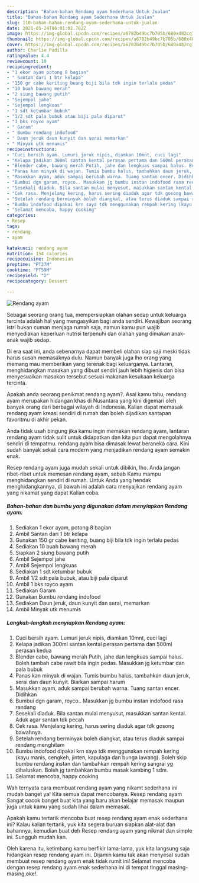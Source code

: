 ```yaml
---
description: "Bahan-bahan Rendang ayam Sederhana Untuk Jualan"
title: "Bahan-bahan Rendang ayam Sederhana Untuk Jualan"
slug: 110-bahan-bahan-rendang-ayam-sederhana-untuk-jualan
date: 2021-05-24T06:01:02.762Z
image: https://img-global.cpcdn.com/recipes/a6782b49bc7b705b/680x482cq70/rendang-ayam-foto-resep-utama.jpg
thumbnail: https://img-global.cpcdn.com/recipes/a6782b49bc7b705b/680x482cq70/rendang-ayam-foto-resep-utama.jpg
cover: https://img-global.cpcdn.com/recipes/a6782b49bc7b705b/680x482cq70/rendang-ayam-foto-resep-utama.jpg
author: Charlie Padilla
ratingvalue: 4.4
reviewcount: 10
recipeingredient:
- "1 ekor ayam potong 8 bagian"
- " Santan dari 1 btr kelapa"
- "150 gr cabe keriting buang biji bila tdk ingin terlalu pedas"
- "10 buah bawang merah"
- "2 siung bawang putih"
- "Sejempol jahe"
- "Sejempol lengkuas"
- "1 sdt ketumbar bubuk"
- "1/2 sdt pala bubuk atau biji pala diparut"
- "1 bks royco ayam"
- " Garam"
- " Bumbu rendang indofood"
- " Daun jeruk daun kunyit dan serai memarkan"
- " Minyak utk menumis"
recipeinstructions:
- "Cuci bersih ayam. Lumuri jeruk nipis, diamkan 10mnt, cuci lagi"
- "Kelapa jadikan 300ml santan kental perasan pertama dan 500ml perasan kedua"
- "Blender cabe, bawang merah Putih, jahe dan lengkuas sampai halus. Boleh tambah cabe rawit bila ingin pedas. Masukkan jg ketumbar dan pala bubuk"
- "Panas kan minyak di wajan. Tumis bumbu halus, tambahkan daun jeruk, serai dan daun kunyit. Biarkan sampai harum"
- "Masukkan ayam, aduk sampai berubah warna. Tuang santan encer. Didihkan"
- "Bumbui dgn garam, royco.. Masukkan jg bumbu instan indofood rasa rendang"
- "Sesekali diaduk. Bila santan mulai menyusut, masukkan santan kental. Aduk agar santan tdk pecah"
- "Cek rasa. Menjelang kering, harus sering diaduk agar tdk gosong bawahnya."
- "Setelah rendang berminyak boleh diangkat, atau terus diaduk sampai rendang menghitam"
- "Bumbu indofood dipakai krn saya tdk menggunakan rempah kering (kayu manis, cengkeh, jinten, kapulaga dan bunga lawang). Boleh skip bumbu rendang instan dan tambahkan rempah kering sangrai yg dihaluskan. Boleh jg tambahkan bumbu masak kambing 1 sdm."
- "Selamat mencoba, happy cooking"
categories:
- Resep
tags:
- rendang
- ayam

katakunci: rendang ayam 
nutrition: 154 calories
recipecuisine: Indonesian
preptime: "PT27M"
cooktime: "PT59M"
recipeyield: "2"
recipecategory: Dessert

---
```



![Rendang ayam](https://img-global.cpcdn.com/recipes/a6782b49bc7b705b/680x482cq70/rendang-ayam-foto-resep-utama.jpg)

Sebagai seorang orang tua, mempersiapkan olahan sedap untuk keluarga tercinta adalah hal yang mengasyikan bagi anda sendiri. Kewajiban seorang istri bukan cuman menjaga rumah saja, namun kamu pun wajib menyediakan keperluan nutrisi terpenuhi dan olahan yang dimakan anak-anak wajib sedap.

Di era  saat ini, anda sebenarnya dapat membeli olahan siap saji meski tidak harus susah memasaknya dulu. Namun banyak juga lho orang yang memang mau memberikan yang terenak bagi keluarganya. Lantaran, menghidangkan masakan yang dibuat sendiri jauh lebih higienis dan bisa menyesuaikan masakan tersebut sesuai makanan kesukaan keluarga tercinta. 



Apakah anda seorang penikmat rendang ayam?. Asal kamu tahu, rendang ayam merupakan hidangan khas di Nusantara yang kini digemari oleh banyak orang dari berbagai wilayah di Indonesia. Kalian dapat memasak rendang ayam kreasi sendiri di rumah dan boleh dijadikan santapan favoritmu di akhir pekan.

Anda tidak usah bingung jika kamu ingin memakan rendang ayam, lantaran rendang ayam tidak sulit untuk didapatkan dan kita pun dapat mengolahnya sendiri di tempatmu. rendang ayam bisa dimasak lewat beraneka cara. Kini sudah banyak sekali cara modern yang menjadikan rendang ayam semakin enak.

Resep rendang ayam juga mudah sekali untuk dibikin, lho. Anda jangan ribet-ribet untuk memesan rendang ayam, sebab Kamu mampu menghidangkan sendiri di rumah. Untuk Anda yang hendak menghidangkannya, di bawah ini adalah cara menyajikan rendang ayam yang nikamat yang dapat Kalian coba.

<!--inarticleads1-->

##### Bahan-bahan dan bumbu yang digunakan dalam menyiapkan Rendang ayam:

1. Sediakan 1 ekor ayam, potong 8 bagian
1. Ambil  Santan dari 1 btr kelapa
1. Gunakan 150 gr cabe keriting, buang biji bila tdk ingin terlalu pedas
1. Sediakan 10 buah bawang merah
1. Siapkan 2 siung bawang putih
1. Ambil Sejempol jahe
1. Ambil Sejempol lengkuas
1. Sediakan 1 sdt ketumbar bubuk
1. Ambil 1/2 sdt pala bubuk, atau biji pala diparut
1. Ambil 1 bks royco ayam
1. Sediakan  Garam
1. Gunakan  Bumbu rendang indofood
1. Sediakan  Daun jeruk, daun kunyit dan serai, memarkan
1. Ambil  Minyak utk menumis




<!--inarticleads2-->

##### Langkah-langkah menyiapkan Rendang ayam:

1. Cuci bersih ayam. Lumuri jeruk nipis, diamkan 10mnt, cuci lagi
1. Kelapa jadikan 300ml santan kental perasan pertama dan 500ml perasan kedua
1. Blender cabe, bawang merah Putih, jahe dan lengkuas sampai halus. Boleh tambah cabe rawit bila ingin pedas. Masukkan jg ketumbar dan pala bubuk
1. Panas kan minyak di wajan. Tumis bumbu halus, tambahkan daun jeruk, serai dan daun kunyit. Biarkan sampai harum
1. Masukkan ayam, aduk sampai berubah warna. Tuang santan encer. Didihkan
1. Bumbui dgn garam, royco.. Masukkan jg bumbu instan indofood rasa rendang
1. Sesekali diaduk. Bila santan mulai menyusut, masukkan santan kental. Aduk agar santan tdk pecah
1. Cek rasa. Menjelang kering, harus sering diaduk agar tdk gosong bawahnya.
1. Setelah rendang berminyak boleh diangkat, atau terus diaduk sampai rendang menghitam
1. Bumbu indofood dipakai krn saya tdk menggunakan rempah kering (kayu manis, cengkeh, jinten, kapulaga dan bunga lawang). Boleh skip bumbu rendang instan dan tambahkan rempah kering sangrai yg dihaluskan. Boleh jg tambahkan bumbu masak kambing 1 sdm.
1. Selamat mencoba, happy cooking




Wah ternyata cara membuat rendang ayam yang nikamt sederhana ini mudah banget ya! Kita semua dapat mencobanya. Resep rendang ayam Sangat cocok banget buat kita yang baru akan belajar memasak maupun juga untuk kamu yang sudah lihai dalam memasak.

Apakah kamu tertarik mencoba buat resep rendang ayam enak sederhana ini? Kalau kalian tertarik, yuk kita segera buruan siapkan alat-alat dan bahannya, kemudian buat deh Resep rendang ayam yang nikmat dan simple ini. Sungguh mudah kan. 

Oleh karena itu, ketimbang kamu berfikir lama-lama, yuk kita langsung saja hidangkan resep rendang ayam ini. Dijamin kamu tak akan menyesal sudah membuat resep rendang ayam enak tidak rumit ini! Selamat mencoba dengan resep rendang ayam enak sederhana ini di tempat tinggal masing-masing,oke!.


